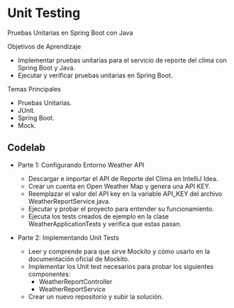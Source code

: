 # Unit Testing
Pruebas Unitarias en Spring Boot con Java

Objetivos de Aprendizaje
* Implementar pruebas unitarias para el servicio de reporte del clima con Spring Boot y Java.
* Ejecutar y verificar pruebas unitarias en Spring Boot.

Temas Principales
* Pruebas Unitarias.
* JUnit.
* Spring Boot.
* Mock.

## Codelab
* Parte 1: Configurando Entorno Weather API
    * Descargar e importar el API de Reporte del Clima en IntelliJ Idea.
    * Crear un cuenta en Open Weather Map y genera una API KEY.
    * Reemplazar el valor del API key en la variable API_KEY del archivo WeatherReportService.java.
    * Ejecutar y probar el proyecto para entender su funcionamiento.
    * Ejecuta los tests creados de ejemplo en la clase WeatherApplicationTests y verifica que estas pasan.

* Parte 2: Implementando Unit Tests
    * Leer y comprende para que sirve Mockito y cómo usarlo en la documentación oficial de Mockito.
    * Implementar los Unit test necesarios para probar los siguientes componentes:
        * WeatherReportController
        * WeatherReportService
    * Crear un nuevo repositorio y subir la solución.